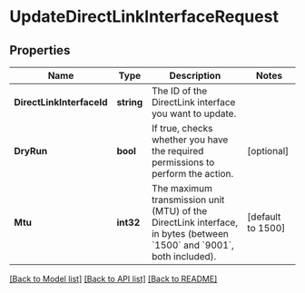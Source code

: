 # UpdateDirectLinkInterfaceRequest

## Properties

Name | Type | Description | Notes
------------ | ------------- | ------------- | -------------
**DirectLinkInterfaceId** | **string** | The ID of the DirectLink interface you want to update. | 
**DryRun** | **bool** | If true, checks whether you have the required permissions to perform the action. | [optional] 
**Mtu** | **int32** | The maximum transmission unit (MTU) of the DirectLink interface, in bytes (between &#x60;1500&#x60; and &#x60;9001&#x60;, both included). | [default to 1500]

[[Back to Model list]](../README.md#documentation-for-models) [[Back to API list]](../README.md#documentation-for-api-endpoints) [[Back to README]](../README.md)


